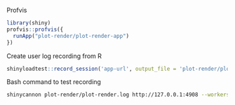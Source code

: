 Profvis
```r
library(shiny)
profvis::profvis({
  runApp("plot-render/plot-render-app")
})
```

Create user log recording from R
```r
shinyloadtest::record_session('app-url', output_file = 'plot-render/plot-render.log')
```

Bash command to test recording
```bash
shinycannon plot-render/plot-render.log http://127.0.0.1:4908 --workers 5 --loaded-duration-minutes 2 --output-dir plot-render/plot-render-output
```
